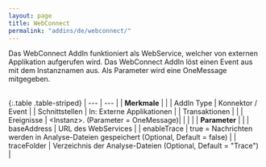 ```yaml
---
layout: page
title: WebConnect
permalink: "addins/de/webconnect/"
---
```

 
Das WebConnect AddIn funktioniert als WebService, welcher von externen Applikation aufgerufen wird. Das WebConnect AddIn löst einen Event aus mit dem Instanznamen aus. Als Parameter wird eine OneMessage mitgegeben.<br /><br />

{:.table .table-striped}
| --- | --- |
| __Merkmale__ | |
| AddIn Type | Konnektor / Event |
| Schnittstellen | In: Externe Applikationen |
| Transaktionen |  |
| Ereignisse | &lt;Instanz&gt;.<service> (Parameter = OneMessage)|
| | |
| __Parameter__ | |
| baseAddress | URL des WebServices |
| enableTrace | true = Nachrichten werden in Analyse-Dateien gespeichert (Optional, Default = false) |
| traceFolder | Verzeichnis der Analyse-Dateien (Optional, Default = "Trace") |


<!-- 
### Anwendungsbeispiele 

ToDo
-->

